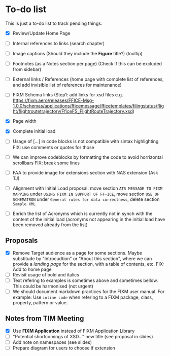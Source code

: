 # To-do list

This is just a to-do list to track pending things.

- [x] Review/Update Home Page

- [ ] Internal references to links (search chapter)
- [ ] Image captions (Should they include the **Figure** title?) (tooltip)
- [ ] Footnotes (as a Notes section per page) (Check if this can be excluded from sidebar)
- [ ] External links / References (home page with complete list of references, and add invisible list of references for maintenance)
- [ ] FIXM Schema links (Step1: add links for xsd files e.g. https://fixm.aero/releases/FFICE-Msg-1.0.0/schemas/applications/fficemessage/fficetemplates/filingstatus/flight/flightroutetrajectory/FficeFS_FlightRouteTrajectory.xsd)
- [x] Page width
- [x] Complete initial load

- [ ] Usage of [...] in code blocks is not compatible with sintax highlighting FIX: use comments or quotes for those
- [ ] We can improve codeblocks by formatting the code to avoid horrizontal scrollbars FIX: break some lines
- [ ] FAA to provide image for extensions section with NAS extension (Ask TJ)

- [ ] Alignment with Initial Load proposal: move section `ATS MESSAGE TO FIXM MAPPING` under `USING FIXM IN SUPPORT OF FF-ICE`, move section `USE OF SCHEMATRON` under `General rules for data correctness`, delete section `Sample XML`
- [ ] Enrich the list of Acronyms which is currently not in synch with the content of the initial load (acronyms not appearing in the initial load have been removed already from the list)


## Proposals

- [x] Remove Target audience as a page for some sections. Maybe substitude by "Introcudtion" or "About this section", where we can provide a *landing page* for the section, with a table of contents, etc. FIX: Add to home page
- [ ] Revisit usage of bold and italics
- [ ] Text refering to examples is sometimes above and sometimes bellow. This could be harmonised (not urgent)
- [ ] We should document markdown practices for the FIXM user manual. For example: Use `inline code` when refering to a FIXM package, class, property, pattern or value.

## Notes from TIM Meeting

- [x] Use **FIXM Application** instead of FIXM Application Library
- [ ] "Potential shortcomings of XSD..." new title (see proposal in slides)
- [ ] Add note on namespaces (see slides)
- [ ] Prepare diagram for users to choose if extension
